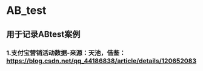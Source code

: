 # AB_test
## 用于记录ABtest案例
### 1.支付宝营销活动数据-来源：天池，借鉴：https://blog.csdn.net/qq_44186838/article/details/120652083
